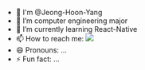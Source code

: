 - 👋 I'm @Jeong-Hoon-Yang
- 🔭 I’m computer engineering major
- 🌱 I’m currently learning React-Native
- 📫 How to reach me: <img src="https://img.shields.io/badge/yjhoon3658@naver.com-brightgreen?style=flat-squre&logo=Naver&logoColor=03C75A"/>
- 😄 Pronouns: ...
- ⚡ Fun fact: ...
